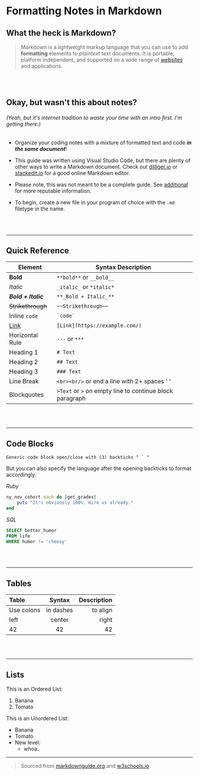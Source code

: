
# Formatting Notes in Markdown

## What the heck is Markdown?
>Markdown is a lightweight markup language that you can use to add **formatting** elements to _plaintext_ text documents. It is portable, platform independent, and supported on a wide range of [websites](https://www.markdownguide.org/tools/reddit/) and applications. 

<br><br/>

## Okay, but wasn't this about notes?

  ###### (Yeah, but it's internet tradition to waste your time with an intro first. I'm getting there.)   


  - Organize your coding notes with a mixture of formatted text and code **_in the same document_**!

  - This guide was written using Visual Studio Code, but there are plenty of other ways to write a Markdown document. Check out [dilliger.io](https://dillinger.io/) or [stackedit.io](https://stackedit.io/) for a good online Markdown editor.
  
  - Please note, this was not meant to be a complete guide.  See [additional](https://www.google.com/search?q=markdown+guide&sxsrf=AOaemvI5q5O4VGw7nnrrLaE8ombY2FFojA%3A1641669210757&ei=WuLZYf7ZLdOpptQPy4iveA&ved=0ahUKEwj-7pSx7qL1AhXTlIkEHUvECw8Q4dUDCA8&uact=5&oq=markdown+guide&gs_lcp=Cgdnd3Mtd2l6EAMyBAgjECcyBQgAEJECMgoILhCABBCHAhAUMgUIABCRAjIFCAAQkQIyBQgAEIAEMgUIABCABDIFCAAQgAQyBQgAEIAEMgUIABCABDoHCAAQRxCwAzoKCAAQgAQQhwIQFDoNCAAQgAQQhwIQsQMQFDoICAAQgAQQsQNKBAhBGABKBAhGGABQ8A1Y5iBgvyFoAXACeACAAUWIAasEkgEBOZgBAKABAcgBCMABAQ&sclient=gws-wiz) for more reputable information.  

  - To begin, create a new file in your program of choice with the `.md` filetype in the name.   

<br><br/>

------


## Quick Reference

| Element | Syntax Description |
| ----------- | ----------- |
| **Bold** |  `**bold**` or `__bold__`   |
| _Italic_ | `_italic_` or `*italic*` |
| **_Bold + Italic_** | `**_Bold + Italic_**` |
| ~~Strikethrough~~ | `~~Strikethrough~~` |
| Inline `code` | `` `code` `` |
| [Link](https://example.com/) | `[Link](https://example.com/)` |
| Horizontal Rule | `---` or `***` |
| Heading 1 | `# Text` |
| Heading 2 | `## Text` |
| Heading 3 | `### Text` |
| Line Break | `<br><br/>` or end a line with 2+ spaces '  ' | 
| Blockquotes | `>Text` or `>` on empty line to continue block paragraph |  

<br><br/>

-----

## Code Blocks

```
Generic code block open/close with (3) backticks " ` "
```
But you can also specify the language after the opening backticks to format accordingly.

_Ruby_
```Ruby
ny_nov_cohort.each do |get_grades|
    puts "It's obviously 100%. Hire us already."
end
```

_SQL_
```SQL
SELECT better_humor
FROM life
WHERE humor != 'cheesy'
```
<br><br/>

------


## Tables 

| Table | Syntax | Description | 
| :------ | :------: | ------: |
| Use colons  | in dashes | to align | 
| left | center | right |
| 42 | 42 | 42 |

<br><br/>

--------


## Lists

This is an Ordered List:
  1. Banana
  2. Tomato

This is an Unordered List:
  - Banana
  - Tomato
  - New level:
      - whoa.



-----
> Sourced from [markdownguide.org](https://www.markdownguide.org/) and [w3schools.io](https://www.w3schools.io/file/markdown-introduction/)

